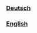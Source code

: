 ### [Deutsch](https://github.com/D1p4k/ChainSMPGuide/blob/main/DE/ChainSMPModLoaders.md)
### [English](https://github.com/D1p4k/ChainSMPGuide/blob/main/EN/ChainSMPModLoaders.md)
